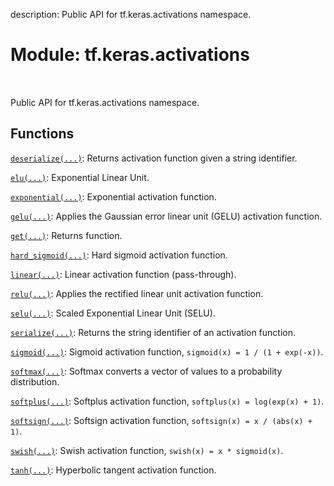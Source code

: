description: Public API for tf.keras.activations namespace.

<div itemscope itemtype="http://developers.google.com/ReferenceObject">
<meta itemprop="name" content="tf.keras.activations" />
<meta itemprop="path" content="Stable" />
</div>

# Module: tf.keras.activations

<!-- Insert buttons and diff -->

<table class="tfo-notebook-buttons tfo-api nocontent" align="left">

</table>



Public API for tf.keras.activations namespace.



## Functions

[`deserialize(...)`](../../tf/keras/activations/deserialize.md): Returns activation function given a string identifier.

[`elu(...)`](../../tf/keras/activations/elu.md): Exponential Linear Unit.

[`exponential(...)`](../../tf/keras/activations/exponential.md): Exponential activation function.

[`gelu(...)`](../../tf/keras/activations/gelu.md): Applies the Gaussian error linear unit (GELU) activation function.

[`get(...)`](../../tf/keras/activations/get.md): Returns function.

[`hard_sigmoid(...)`](../../tf/keras/activations/hard_sigmoid.md): Hard sigmoid activation function.

[`linear(...)`](../../tf/keras/activations/linear.md): Linear activation function (pass-through).

[`relu(...)`](../../tf/keras/activations/relu.md): Applies the rectified linear unit activation function.

[`selu(...)`](../../tf/keras/activations/selu.md): Scaled Exponential Linear Unit (SELU).

[`serialize(...)`](../../tf/keras/activations/serialize.md): Returns the string identifier of an activation function.

[`sigmoid(...)`](../../tf/keras/activations/sigmoid.md): Sigmoid activation function, `sigmoid(x) = 1 / (1 + exp(-x))`.

[`softmax(...)`](../../tf/keras/activations/softmax.md): Softmax converts a vector of values to a probability distribution.

[`softplus(...)`](../../tf/keras/activations/softplus.md): Softplus activation function, `softplus(x) = log(exp(x) + 1)`.

[`softsign(...)`](../../tf/keras/activations/softsign.md): Softsign activation function, `softsign(x) = x / (abs(x) + 1)`.

[`swish(...)`](../../tf/keras/activations/swish.md): Swish activation function, `swish(x) = x * sigmoid(x)`.

[`tanh(...)`](../../tf/keras/activations/tanh.md): Hyperbolic tangent activation function.

